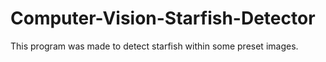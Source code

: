 # Computer-Vision-Starfish-Detector

This program was made to detect starfish within some preset images.
